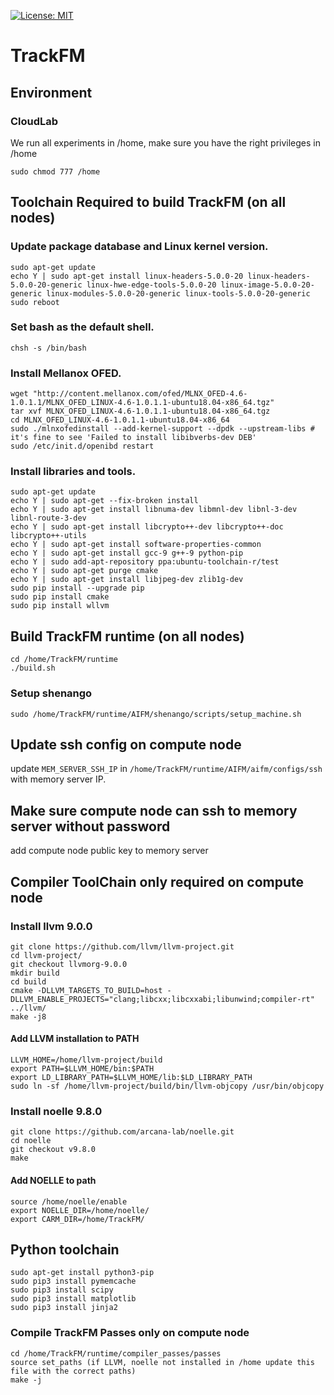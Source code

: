 [![License: MIT](https://img.shields.io/badge/License-MIT-yellow.svg)](https://opensource.org/licenses/MIT)

# TrackFM

## Environment
### CloudLab

We run all experiments in /home, make sure you have the right privileges in /home 
```
sudo chmod 777 /home
```

## Toolchain Required to build TrackFM (on all nodes)

### Update package database and Linux kernel version.
```
sudo apt-get update
echo Y | sudo apt-get install linux-headers-5.0.0-20 linux-headers-5.0.0-20-generic linux-hwe-edge-tools-5.0.0-20 linux-image-5.0.0-20-generic linux-modules-5.0.0-20-generic linux-tools-5.0.0-20-generic
sudo reboot
```
### Set bash as the default shell.
```
chsh -s /bin/bash
```
### Install Mellanox OFED.
```
wget "http://content.mellanox.com/ofed/MLNX_OFED-4.6-1.0.1.1/MLNX_OFED_LINUX-4.6-1.0.1.1-ubuntu18.04-x86_64.tgz"
tar xvf MLNX_OFED_LINUX-4.6-1.0.1.1-ubuntu18.04-x86_64.tgz
cd MLNX_OFED_LINUX-4.6-1.0.1.1-ubuntu18.04-x86_64
sudo ./mlnxofedinstall --add-kernel-support --dpdk --upstream-libs # it's fine to see 'Failed to install libibverbs-dev DEB'
sudo /etc/init.d/openibd restart
```
### Install libraries and tools.
```
sudo apt-get update
echo Y | sudo apt-get --fix-broken install
echo Y | sudo apt-get install libnuma-dev libmnl-dev libnl-3-dev libnl-route-3-dev
echo Y | sudo apt-get install libcrypto++-dev libcrypto++-doc libcrypto++-utils
echo Y | sudo apt-get install software-properties-common
echo Y | sudo apt-get install gcc-9 g++-9 python-pip
echo Y | sudo add-apt-repository ppa:ubuntu-toolchain-r/test
echo Y | sudo apt-get purge cmake
echo Y | sudo apt-get install libjpeg-dev zlib1g-dev
sudo pip install --upgrade pip
sudo pip install cmake
sudo pip install wllvm
```
## Build TrackFM runtime (on all nodes)
```
cd /home/TrackFM/runtime
./build.sh
```
### Setup shenango
```
sudo /home/TrackFM/runtime/AIFM/shenango/scripts/setup_machine.sh
```
## Update ssh config on compute node 
update ```MEM_SERVER_SSH_IP``` in ```/home/TrackFM/runtime/AIFM/aifm/configs/ssh``` with memory server IP.

## Make sure compute node can ssh to memory server without password
add compute node public key to memory server

## Compiler ToolChain only required on compute node

### Install llvm 9.0.0
```
git clone https://github.com/llvm/llvm-project.git
cd llvm-project/ 
git checkout llvmorg-9.0.0
mkdir build
cd build
cmake -DLLVM_TARGETS_TO_BUILD=host -DLLVM_ENABLE_PROJECTS="clang;libcxx;libcxxabi;libunwind;compiler-rt"  ../llvm/
make -j8
```
#### Add LLVM installation to PATH

```
LLVM_HOME=/home/llvm-project/build
export PATH=$LLVM_HOME/bin:$PATH
export LD_LIBRARY_PATH=$LLVM_HOME/lib:$LD_LIBRARY_PATH
sudo ln -sf /home/llvm-project/build/bin/llvm-objcopy /usr/bin/objcopy
```

### Install noelle 9.8.0
```
git clone https://github.com/arcana-lab/noelle.git
cd noelle
git checkout v9.8.0
make
```
#### Add NOELLE to path
```
source /home/noelle/enable
export NOELLE_DIR=/home/noelle/
export CARM_DIR=/home/TrackFM/
```
## Python toolchain
```
sudo apt-get install python3-pip
sudo pip3 install pymemcache
sudo pip3 install scipy
sudo pip3 install matplotlib
sudo pip3 install jinja2
```
### Compile TrackFM Passes only on compute node
```
cd /home/TrackFM/runtime/compiler_passes/passes
source set_paths (if LLVM, noelle not installed in /home update this file with the correct paths)
make -j
```



